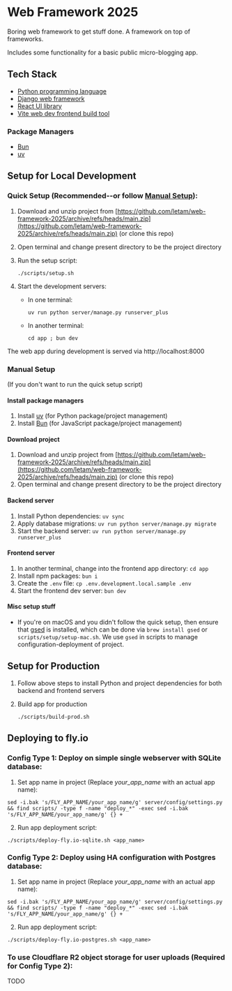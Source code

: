 # Web Framework 2025
Boring web framework to get stuff done. A framework on top of frameworks.

Includes some functionality for a basic public micro-blogging app.

## Tech Stack
- [Python programming language](https://www.python.org/)
- [Django web framework](https://www.djangoproject.com/)
- [React UI library](https://react.dev/)
- [Vite web dev frontend build tool](https://vite.dev/)

### Package Managers
- [Bun](https://bun.sh)
- [uv](https://docs.astral.sh/uv/)

## Setup for Local Development

### Quick Setup (Recommended--or follow [Manual Setup](#manual-setup)):

1. Download and unzip project from [https://github.com/letam/web-framework-2025/archive/refs/heads/main.zip](https://github.com/letam/web-framework-2025/archive/refs/heads/main.zip) (or clone this repo)

2. Open terminal and change present directory to be the project directory

3. Run the setup script:
	```
	./scripts/setup.sh
	```

4. Start the development servers:
	- In one terminal:
		```
		uv run python server/manage.py runserver_plus
		```
	- In another terminal:
		```
		cd app ; bun dev
		```

The web app during development is served via http://localhost:8000

### Manual Setup
(If you don't want to run the quick setup script)

#### Install package managers
1. Install [uv](https://docs.astral.sh/uv/getting-started/installation/) (for Python package/project management)
2. Install [Bun](https://bun.sh) (for JavaScript package/project management)

#### Download project
1. Download and unzip project from [https://github.com/letam/web-framework-2025/archive/refs/heads/main.zip](https://github.com/letam/web-framework-2025/archive/refs/heads/main.zip) (or clone this repo)
2. Open terminal and change present directory to be the project directory

#### Backend server
1. Install Python dependencies:
		```
		uv sync
		```
2. Apply database migrations:
		```
		uv run python server/manage.py migrate
		```
3. Start the backend server:
		```
		uv run python server/manage.py runserver_plus
		```

#### Frontend server
1. In another terminal, change into the frontend app directory:
		```
		cd app
		```
2. Install npm packages:
		```
		bun i
		```
3. Create the `.env` file:
		```
		cp .env.development.local.sample .env
		```
4. Start the frontend dev server:
		```
		bun dev
		```

#### Misc setup stuff

- If you're on macOS and you didn't follow the quick setup, then ensure that [gsed](https://www.gnu.org/software/sed/) is installed, which can be done via `brew install gsed` or `scripts/setup/setup-mac.sh`. We use `gsed` in scripts to manage configuration-deployment of project.

## Setup for Production

1. Follow above steps to install Python and project dependencies for both backend and frontend servers

2. Build app for production
	```
	./scripts/build-prod.sh
	```

## Deploying to fly.io

### Config Type 1: Deploy on simple single webserver with SQLite database:

1. Set app name in project (Replace *your_app_name* with an actual app name):
```
sed -i.bak 's/FLY_APP_NAME/your_app_name/g' server/config/settings.py && find scripts/ -type f -name "deploy_*" -exec sed -i.bak 's/FLY_APP_NAME/your_app_name/g' {} +
```

2. Run app deployment script:
```
./scripts/deploy-fly.io-sqlite.sh <app_name>
```

### Config Type 2: Deploy using HA configuration with Postgres database:

1. Set app name in project (Replace *your_app_name* with an actual app name):
```
sed -i.bak 's/FLY_APP_NAME/your_app_name/g' server/config/settings.py && find scripts/ -type f -name "deploy_*" -exec sed -i.bak 's/FLY_APP_NAME/your_app_name/g' {} +
```

2. Run app deployment script:
```
./scripts/deploy-fly.io-postgres.sh <app_name>
```

### To use Cloudflare R2 object storage for user uploads (Required for Config Type 2):

TODO
